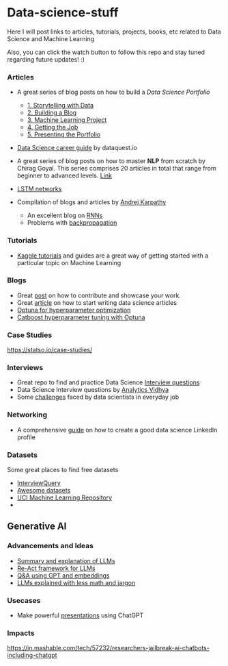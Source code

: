 # Data-science-stuff
Here I will post links to articles, tutorials, projects, books, etc related to Data Science and Machine Learning

Also, you can click the watch button to follow this repo and stay tuned regarding future updates! :)

### Articles
- A great series of blog posts on how to build a *Data Science Portfolio*
  - [1. Storytelling with Data](https://www.dataquest.io/blog/data-science-portfolio-project/)
  - [2. Building a Blog](https://www.dataquest.io/blog/how-to-setup-a-data-science-blog/)
  - [3. Machine Learning Project](https://www.dataquest.io/blog/data-science-portfolio-machine-learning/)
  - [4. Getting the Job](https://www.dataquest.io/blog/build-a-data-science-portfolio/)
  - [5. Presenting the Portfolio](https://www.dataquest.io/blog/how-to-share-data-science-portfolio/)
- [Data Science career guide](https://www.dataquest.io/blog/data-science-career-guide/) by dataquest.io

- A great series of blog posts on how to master **NLP** from scratch by Chirag Goyal. This series comprises 20 articles in total that range from beginner to advanced levels. [Link](https://www.analyticsvidhya.com/?s=step+by+step+guide+to+master+nlp)

- [LSTM networks](https://colah.github.io/posts/2015-08-Understanding-LSTMs/)
- Compilation of blogs and articles by [Andrej Karpathy](https://karpathy.ai/) 
  - An excellent blog on [RNNs](https://karpathy.github.io/2015/05/21/rnn-effectiveness/)
  - Problems with [backpropagation](https://karpathy.medium.com/yes-you-should-understand-backprop-e2f06eab496b)



### Tutorials
- [Kaggle tutorials](https://www.kaggle.com/learn) and guides are a great way of getting started with a particular topic on Machine Learning



### Blogs
- Great [post](https://medium.com/kaggle-blog/i-trained-a-model-what-is-next-d1ba1c560e26) on how to contribute and showcase your work. 
- Great [article](https://towardsdatascience.com/how-to-start-writing-for-data-science-12bcd0bb51f) on how to start writing data science articles
- [Optuna for hyperparameter optimization](https://medium.com/mlearning-ai/hyper-parameter-tuning-through-grid-search-and-optuna-2bd89a2ece06)
- [Catboost hyperparameter tuning with Optuna](https://forecastegy.com/posts/catboost-hyperparameter-tuning-guide-with-optuna/)


### Case Studies
https://statso.io/case-studies/



### Interviews
- Great repo to find and practice Data Science [Interview questions](https://github.com/alexeygrigorev/data-science-interviews)
- Data Science Interview questions by [Analytics Vidhya](https://www.analyticsvidhya.com/blog/2023/01/top-100-data-science-interview-questions/)
- Some [challenges](https://www.knowledgehut.com/blog/data-science/data-science-challenges) faced by data scientists in everyday job



### Networking
- A comprehensive [guide](https://www.kdnuggets.com/2019/11/data-science-linkedin-profile-guide.html) on how to create a good data science LinkedIn profile


### Datasets
Some great places to find free datasets
- [InterviewQuery](https://www.interviewquery.com/p/free-datasets)
- [Awesome datasets](https://github.com/awesomedata/awesome-public-datasets)
- [UCI Machine Learning Repository](https://archive.ics.uci.edu/datasets)
- 


## Generative AI
### Advancements and Ideas
- [Summary and explanation of LLMs](https://simonwillison.net/2023/Aug/3/weird-world-of-llms/#what-they-are)
- [Re-Act framework for LLMs](https://til.simonwillison.net/llms/python-react-pattern)
- [Q&A using GPT and embeddings](https://simonwillison.net/2023/Jan/13/semantic-search-answers/)
- [LLMs explained with less math and jargon](https://www.understandingai.org/p/large-language-models-explained-with)

### Usecases
- Make powerful [presentations](https://machinelearningmastery.com/creating-a-powerpoint-presentation-using-chatgpt) using ChatGPT

### Impacts
https://in.mashable.com/tech/57232/researchers-jailbreak-ai-chatbots-including-chatgpt
